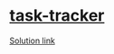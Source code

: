 # [task-tracker](https://roadmap.sh/projects/task-tracker)
[Solution link](https://roadmap.sh/projects/task-tracker/solutions?u=67570c44ecc889bb0d830055)